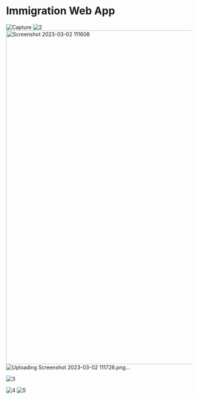 # Immigration Web App

![Capture](https://user-images.githubusercontent.com/90128548/222394464-f335fef5-340f-4ac1-bd23-94f1fc72e1af.PNG)
![2](https://user-images.githubusercontent.com/90128548/222398663-bda313e3-6b24-4ed6-9aa1-603ca70027f7.PNG)
<img width="905" alt="Screenshot 2023-03-02 111608" src="https://user-images.githubusercontent.com/90128548/222400375-82d8b6a4-007c-4572-9fd0-d318caca1bd5.png">
![Uploading Screenshot 2023-03-02 111726.png…]()

![3](https://user-images.githubusercontent.com/90128548/222398692-f42de0f8-45b0-4cef-be9e-27494e158eb0.PNG)

![4](https://user-images.githubusercontent.com/90128548/222398823-02023dba-2505-4fe7-a922-3c790d780d83.PNG)
![5](https://user-images.githubusercontent.com/90128548/222398852-272579dd-5c7e-4e8b-bc02-b0c7276358f5.PNG)
